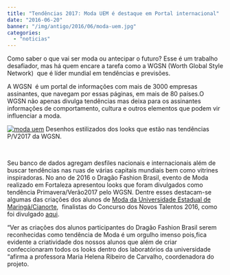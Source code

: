 ```yaml
---
title: "Tendências 2017: Moda UEM é destaque em Portal internacional"
date: "2016-06-20"
banner: "/img/antigo/2016/06/moda-uem.jpg"
categories: 
  - "noticias"
---
```


Como saber o que vai ser moda ou antecipar o futuro? Esse é um trabalho desafiador, mas há quem encare a tarefa como a WGSN (Worth Global Style Network)  que é líder mundial em tendências e previsões.

A WGSN  é um portal de informações com mais de 3000 empresas assinantes, que navegam por essas páginas, em mais de 80 países.O WGSN não apenas divulga tendências mas deixa para os assinantes informações de comportamento, cultura e outros elementos que podem vir influenciar a moda.

[![moda uem](/img/antigo/2016/06/moda-uem.jpg)](/img/antigo/2016/06/moda-uem.jpg) Desenhos estilizados dos looks que estão nas tendências P/V2017 da WGSN.

 

Seu banco de dados agregam desfiles nacionais e internacionais além de buscar tendências nas ruas de várias capitais mundiais bem como vitrines inspiradoras. No ano de 2016 o Dragão Fashion Brasil, evento de Moda realizado em Fortaleza apresentou looks que foram divulgados como tendência Primavera/Verão2017 pelo WGSN. Dentre esses destacam-se algumas das criações dos alunos de [Moda da Universidade Estadual de Maringá/Cianorte](/blog/2016/05/moda-uem-arrasa-na-passarela-do-dragao-fashion-brasil/),  finalistas do Concurso dos Novos Talentos 2016, como foi divulgado [aqui](/blog/2016/04/dragao-fashion-brasil-curso-de-moda-uem-e-um-dos-8-finalistas/).

“Ver as criações dos alunos participantes do Dragão Fashion Brasil serem reconhecidas como tendência de Moda é um orgulho imenso pois,fica evidente a criatividade dos nossos alunos que além de criar confeccionaram todos os looks dentro dos laboratórios da universidade “afirma a professora Maria Helena Ribeiro de Carvalho, coordenadora do projeto.

